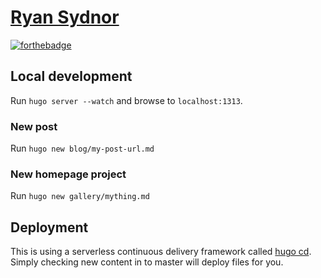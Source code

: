 # [Ryan Sydnor](https://ryansydnor.com)

[![forthebadge](http://forthebadge.com/images/badges/built-with-love.svg)](https://thebbs.site)

## Local development

Run `hugo server --watch` and browse to `localhost:1313`.

### New post

Run `hugo new blog/my-post-url.md`

### New homepage project

Run `hugo new gallery/mything.md`

## Deployment

This is using a serverless continuous delivery framework called [hugo cd](https://github.com/ryansydnor/hugo-cd). Simply checking new content in to master will deploy files for you.